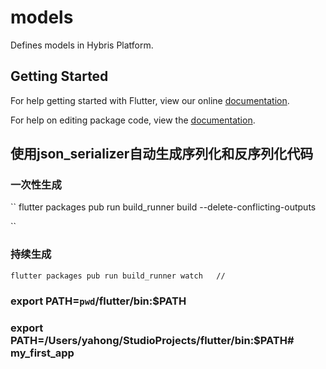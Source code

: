 # models

Defines models in Hybris Platform.

## Getting Started

For help getting started with Flutter, view our online [documentation](https://flutter.io/).

For help on editing package code, view the [documentation](https://flutter.io/developing-packages/).

## 使用json_serializer自动生成序列化和反序列化代码

### 一次性生成
``
flutter packages pub run build_runner build --delete-conflicting-outputs

``
### 持续生成
``
flutter packages pub run build_runner watch   //
``

### export PATH=`pwd`/flutter/bin:$PATH
### export PATH=/Users/yahong/StudioProjects/flutter/bin:$PATH# my_first_app
